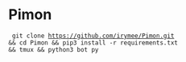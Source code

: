 # Pimon
<code> git clone https://github.com/irymee/Pimon.git && cd Pimon && pip3 install -r requirements.txt && tmux && python3 bot py </code>
